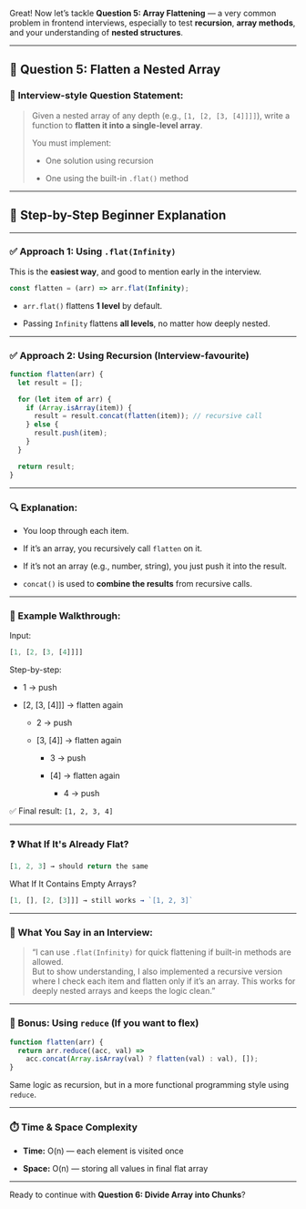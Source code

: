 Great! Now let’s tackle **Question 5: Array Flattening** — a very common problem in frontend interviews, especially to test **recursion**, **array methods**, and your understanding of **nested structures**.

---

## 🔹 **Question 5: Flatten a Nested Array**

### 🧠 **Interview-style Question Statement:**

> Given a nested array of any depth (e.g., `[1, [2, [3, [4]]]]`), write a function to **flatten it into a single-level array**.
> 
> You must implement:
> 
> - One solution using recursion
>     
> - One using the built-in `.flat()` method
>     

---

## 🧱 **Step-by-Step Beginner Explanation**

---

### ✅ **Approach 1: Using `.flat(Infinity)`**

This is the **easiest way**, and good to mention early in the interview.

```js
const flatten = (arr) => arr.flat(Infinity);
```

- `arr.flat()` flattens **1 level** by default.
    
- Passing `Infinity` flattens **all levels**, no matter how deeply nested.
    

---

### ✅ **Approach 2: Using Recursion (Interview-favourite)**

```js
function flatten(arr) {
  let result = [];

  for (let item of arr) {
    if (Array.isArray(item)) {
      result = result.concat(flatten(item)); // recursive call
    } else {
      result.push(item);
    }
  }

  return result;
}
```

---

### 🔍 **Explanation:**

- You loop through each item.
    
- If it’s an array, you recursively call `flatten` on it.
    
- If it’s not an array (e.g., number, string), you just push it into the result.
    
- `concat()` is used to **combine the results** from recursive calls.
    

---

### 🧪 Example Walkthrough:

Input:

```js
[1, [2, [3, [4]]]]
```

Step-by-step:

- 1 → push
    
- [2, [3, [4]]] → flatten again
    
    - 2 → push
        
    - [3, [4]] → flatten again
        
        - 3 → push
            
        - [4] → flatten again
            
            - 4 → push
                

✅ Final result: `[1, 2, 3, 4]`

---

### ❓ What If It's Already Flat?

```js
[1, 2, 3] → should return the same
```

What If It Contains Empty Arrays?

```js
[1, [], [2, [3]]] → still works → `[1, 2, 3]`
```

---

### 🧠 What You Say in an Interview:

> “I can use `.flat(Infinity)` for quick flattening if built-in methods are allowed.  
> But to show understanding, I also implemented a recursive version where I check each item and flatten only if it’s an array. This works for deeply nested arrays and keeps the logic clean.”

---

### 🧪 Bonus: Using `reduce` (If you want to flex)

```js
function flatten(arr) {
  return arr.reduce((acc, val) => 
    acc.concat(Array.isArray(val) ? flatten(val) : val), []);
}
```

Same logic as recursion, but in a more functional programming style using `reduce`.

---

### ⏱️ Time & Space Complexity

- **Time:** O(n) — each element is visited once
    
- **Space:** O(n) — storing all values in final flat array
    

---

Ready to continue with **Question 6: Divide Array into Chunks**?